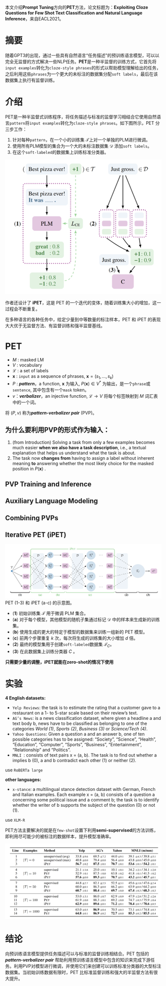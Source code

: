 本文介绍**Prompt Tuning**方向的**PET**方法，论文标题为：**Exploiting Cloze Questions for Few Shot Text Classification and Natural Language Inference**，来自EACL2021。
# 摘要
随着GPT3的出现，通过一些具有自然语言“任务描述”的预训练语言模型，可以以完全无监督的方式解决一些NLP任务。**PET**是一种半监督的训练方式，它首先将`input examples`转化为`cloze-style phrases`的形式以帮助模型理解给出的任务，之后利用这些`phrases`为一个更大的未标注的数据集分配`soft labels`，最后在该数据集上执行有监督训练。

# 介绍

 PET是一种半监督式训练程序，将任务描述与标准的监督学习相结合它使用自然语言`pattern`将`input examples`转化为`cloze-style phrases`。如下图所示，PET 分三步工作：
1. 针对每种`pattern`，在一个小的训练集  $\mathcal{T}$上对一个单独的PLM进行微调。
2. 使用所有PLM模型的集合为一个大的未标注数据集 $\mathcal{D}$ 添加`soft labels`。
3. 在这个`soft-labeled`的数据集上训练标准分类器。

![](https://github.com/toby-katakuri/Papers-Notes/blob/main/images/001_001.PNG)

作者还设计了 **iPET**，这是 PET 的一个迭代的变体，随着训练集大小的增加，这一过程会不断重复。

在多种语言的各种任务中，给定少量到中等数量的标注样本，PET 和 iPET 的表现大大优于无监督方法、有监督训练和强半监督基线。

# PET
- $M$ : masked LM
- $V$ : vocabulary
-  $\mathcal{L}$ : a set of labels
-  $\mathbf{x}$ : `input` as a sequence of phrases, $\mathbf{x}=\left(s_1,\ldots, s_k\right)$
- $P$ : ***pattern***，a function, $\mathbf{x}$ 为输入, $P(\mathbf{x}) \in V^*$ 为输出，是一个`phrase`或`sentence`, 其中包含有一个`mask` token。
- $v$：***verbalizer***，an injective function, $\mathcal{L} \rightarrow V$ 将每个标签映射到 $M$ 词汇表中的一个词。

将 $(P, v)$ 称为***pattern-verbalizer pair*** (PVP)。
## 为什么要利用PVP的形式作为输入：
1. (from Introduction) Solving a task from only a few examples becomes much easier **when we also have a task description**,
i.e., a textual explanation that helps us understand what the task is about.
2. The task now **changes from** having to assign a label without inherent meaning **to** answering whether the most likely choice for the masked position in $P(\mathbf{x})$ .
## PVP Training and Inference
## Auxiliary Language Modeling
## Combining PVPs

## Iterative PET (iPET)
![](https://github.com/toby-katakuri/Papers-Notes/blob/main/images/001_002.PNG)
PET (1-3) 和 iPET (a-c) 的示意图。
-  (**1**) 初始训练集 $\mathcal{T}$ 用于微调 PLM 集合。 
- (**a**) 对于每个模型，其他模型的随机子集通过标记 $\mathcal{D}$ 中的样本来生成新的训练集。 
- (**b**) 使用生成的更大的特定于模型的数据集来训练一组新的 PET 模型。 
- (**c**) 前两个步骤重复 $k$ 次，每次将生成的训练集的大小增加 $d$ 倍。
-  (**2**) 最终的模型集用于创建`soft-labeled`数据集 $\mathcal{T}_C$。
-  (**3**) 在此数据集上训练分类器 $C$ 。

**只需要少量的调整，iPET就能在zero-shot的情况下使用**

# 实验
**4 English datasets:**
- `Yelp Reviews`: the task is to estimate the rating that a customer gave to a restaurant on a 1- to 5-star scale based on their review’s text.
- `AG’s News`: is a news classification dataset, where given a headline a and text body b, news have to be classified as belonging to one of the categories *World (1)*, *Sports (2)*, *Business (3)* or *Science/Tech (4)*.
- `Yahoo Questions`: Given a question a and an answer b, one of ten possible categories has to be assigned: “Society”, “Science”, “Health”, “Education”, “Computer”, “Sports”, “Business”, “Entertainment”, “Relationship” and “Politics”.
- `MNLI `: consists of text pairs x = (a, b). The task is to find out whether a implies b (0), a and b contradict each other (1) or neither (2).

use `RoBERTa large`

**other languages:**
- `x-stance`: a multilingual stance detection  dataset with German, French and Italian examples.  Each example x = (a, b) consists of a question  a concerning some political issue and a comment  b; the task is to identify whether the writer of b supports the subject of the question (0) or not (1).

use `XLM-R`

PET方法主要解决的就是在`few-shot`设置下利用**semi-supervised**的方法训练，即利用尽可能少的被标注的数据样本，提升模型准确率。

![](https://github.com/toby-katakuri/Papers-Notes/blob/main/images/001_003.PNG)

# 结论
向预训练语言模型提供任务描述可以与标准的监督训练相结合。PET 包括的***pattern-verbalizer pair*** 帮助利用预训练语言模型中包含的知识来完成下游任务。利用PVP对模型进行微调，并使用它们来创建可以训练标准分类器的大型标注数据集。当初始训练数据有限时，PET 比标准监督训练和强大的半监督方法有很大提升。
